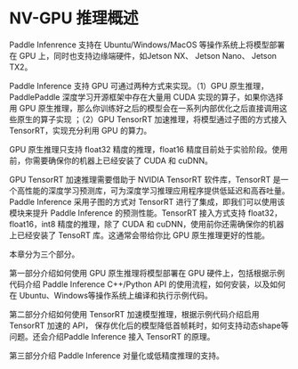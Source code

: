 # NV-GPU 推理概述

Paddle Infenrence 支持在 Ubuntu/Windows/MacOS 等操作系统上将模型部署在 GPU 上，同时也支持边缘端硬件，如Jetson NX、 Jetson Nano、 Jetson TX2。

Paddle Inference 支持 GPU 可通过两种方式来实现。（1）GPU 原生推理，PaddlePaddle 深度学习开源框架中存在大量用 CUDA 实现的算子，如果你选择用 GPU 原生推理，那么你训练好之后的模型会在一系列内部优化之后直接调用这些原生的算子实现 ；（2）GPU TensorRT 加速推理，将模型通过子图的方式接入 TensorRT，实现充分利用 GPU 的算力。

GPU 原生推理只支持 float32 精度的推理，float16 精度目前处于实验阶段。使用前，你需要确保你的机器上已经安装了 CUDA 和 cuDNN。

GPU TensorRT 加速推理需要借助于 NVIDIA TensorRT 软件库，TensorRT 是一个高性能的深度学习预测库，可为深度学习推理应用程序提供低延迟和高吞吐量。Paddle Inference 采用子图的方式对 TensorRT 进行了集成，即我们可以使用该模块来提升 Paddle Inference 的预测性能。TensorRT 接入方式支持 float32，float16，int8 精度的推理，除了 CUDA 和 cuDNN，使用前你还需确保你的机器上已经安装了 TensoRT 库。这通常会带给你比 GPU 原生推理更好的性能。


本章分为三个部分。

第一部分介绍如何使用 GPU 原生推理将模型部署在 GPU 硬件上，包括根据示例代码介绍 Paddle Inference C++/Python API 的使用流程，如何安装，以及如何在 Ubuntu、Windows等操作系统上编译和执行示例代码。

第二部分介绍如何使用 TensorRT 加速模型推理，根据示例代码介绍启用 TensorRT 加速的 API， 保存优化后的模型降低首帧耗时，如何支持动态shape等问题。还会介绍Paddle Inference 接入 TensorRT 的原理。

第三部分介绍 Paddle Inference 对量化或低精度推理的支持。
